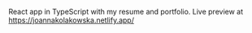 React app in TypeScript with my resume and portfolio. Live preview at  https://joannakolakowska.netlify.app/
